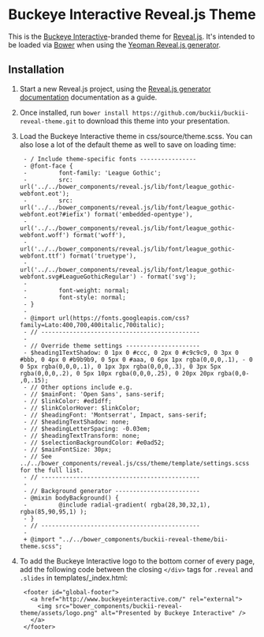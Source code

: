 # Buckeye Interactive Reveal.js Theme

This is the [Buckeye Interactive](http://www.buckeyeinteractive.com)-branded theme for [Reveal.js](https://github.com/hakimel/reveal.js). It's intended to be loaded via [Bower](http://bower.io/) when using the [Yeoman Reveal.js generator](https://github.com/slara/generator-reveal).

## Installation

1. Start a new Reveal.js project, using the [Reveal.js generator documentation](https://github.com/slara/generator-reveal#revealjs-generator) documentation as a guide.

2. Once installed, run `bower install https://github.com/buckii/buckii-reveal-theme.git` to download this theme into your presentation.

3. Load the Buckeye Interactive theme in css/source/theme.scss. You can also lose a lot of the default theme as well to save on loading time:

        - / Include theme-specific fonts ----------------
        - @font-face {
        -         font-family: 'League Gothic';
        -         src: url('../../bower_components/reveal.js/lib/font/league_gothic-webfont.eot');
        -         src: url('../../bower_components/reveal.js/lib/font/league_gothic-webfont.eot?#iefix') format('embedded-opentype'),
        -                  url('../../bower_components/reveal.js/lib/font/league_gothic-webfont.woff') format('woff'),
        -                  url('../../bower_components/reveal.js/lib/font/league_gothic-webfont.ttf') format('truetype'),
        -                  url('../../bower_components/reveal.js/lib/font/league_gothic-webfont.svg#LeagueGothicRegular') - format('svg');
        -
        -         font-weight: normal;
        -         font-style: normal;
        - }
        -
        - @import url(https://fonts.googleapis.com/css?family=Lato:400,700,400italic,700italic);
        - // ---------------------------------------------
        -
        - // Override theme settings ---------------------
        - $heading1TextShadow: 0 1px 0 #ccc, 0 2px 0 #c9c9c9, 0 3px 0 #bbb, 0 4px 0 #b9b9b9, 0 5px 0 #aaa, 0 6px 1px rgba(0,0,0,.1), - 0 0 5px rgba(0,0,0,.1), 0 1px 3px rgba(0,0,0,.3), 0 3px 5px rgba(0,0,0,.2), 0 5px 10px rgba(0,0,0,.25), 0 20px 20px rgba(0,0- ,0,.15);
        - // Other options include e.g.
        - // $mainFont: 'Open Sans', sans-serif;
        - // $linkColor: #ed1dff;
        - // $linkColorHover: $linkColor;
        - // $headingFont: 'Montserrat', Impact, sans-serif;
        - // $headingTextShadow: none;
        - // $headingLetterSpacing: -0.03em;
        - // $headingTextTransform: none;
        - // $selectionBackgroundColor: #e0ad52;
        - // $mainFontSize: 30px;
        - // See ../../bower_components/reveal.js/css/theme/template/settings.scss for the full list.
        - // ---------------------------------------------
        -
        - // Background generator ------------------------
        - @mixin bodyBackground() {
        -         @include radial-gradient( rgba(28,30,32,1), rgba(85,90,95,1) );
        - }
        - // ---------------------------------------------
        -
        + @import "../../bower_components/buckii-reveal-theme/bii-theme.scss";

4. To add the Buckeye Interactive logo to the bottom corner of every page, add the following code between the closing `</div>` tags for `.reveal` and `.slides` in templates/_index.html:

        <footer id="global-footer">
          <a href="http://www.buckeyeinteractive.com/" rel="external">
            <img src="bower_components/buckii-reveal-theme/assets/logo.png" alt="Presented by Buckeye Interactive" />
          </a>
        </footer>